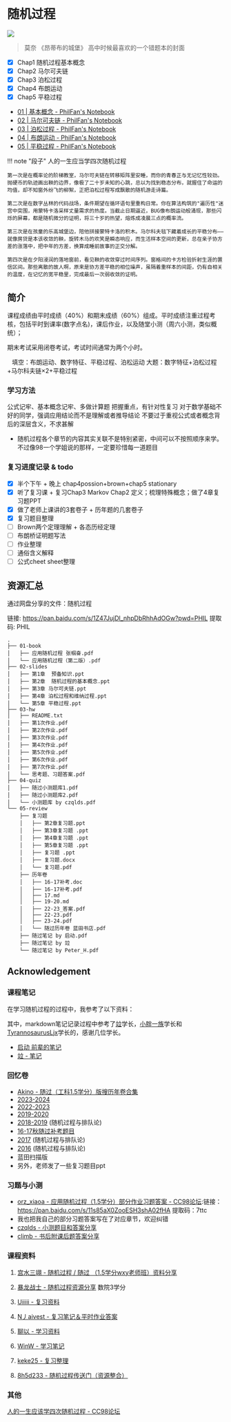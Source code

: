 # 随机过程

![](https://d33y0z4ooepzrm.cloudfront.net/images/964741a61d8044f9a864e5dfb860cbb2aa865e69/fullscreen/964741a61d8044f9a864e5dfb860cbb2aa865e69.jpg)
> 莫奈 《昂蒂布的城堡》 高中时候最喜欢的一个错题本的封面


- [x] Chap1 随机过程基本概念
- [x] Chap2 马尔可夫链
- [x] Chap3 泊松过程
- [x] Chap4 布朗运动
- [x] Chap5 平稳过程

- [01 | 基本概念 - PhilFan's Notebook](https://www.philfan.cn/Math/StochasticProcess/01-Concept.html)
- [02 | 马尔可夫链 - PhilFan's Notebook](https://www.philfan.cn/Math/StochasticProcess/02-Markov.html)
- [03 | 泊松过程 - PhilFan's Notebook](https://www.philfan.cn/Math/StochasticProcess/03-Possion.html)
- [04 | 布朗运动 - PhilFan's Notebook](https://www.philfan.cn/Math/StochasticProcess/04-Brown.html)
- [05 | 平稳过程 - PhilFan's Notebook](https://www.philfan.cn/Math/StochasticProcess/05-StationaryProcess.html)

!!! note "段子"
    人的一生应当学四次随机过程
    
    第一次是在概率论的阶梯教室，马尔可夫链在转移矩阵里安睡，而你的青春正与无记忆性较劲。抛硬币的轨迹画出鞅的边界，像极了二十岁未知的心跳，总以为找到稳态分布，就握住了命运的均值，却不知窗外纷飞的柳絮，正把泊松过程写成飘散的随机游走诗篇。

    第二次是在数字丛林的代码战场，条件期望在循环语句里重构日常。你在算法构筑的"遍历性"迷宫中突围，用蒙特卡洛采样丈量需求的热度。当截止日期逼近，BUG像布朗运动般涌现，那些闪烁的屏幕，都是随机微分的证明，将三十岁的热望，熔炼成凌晨三点的概率流。 

    第三次是在孩童的乐高城堡边，陪他拼接蒙特卡洛的积木。马尔科夫毯下藏着成长的平稳分布——就像房贷是本该收敛的鞅，旋转木马的欢笑是瞬态响应，而生活样本空间的更新，总在亲子协方差的涨落中，把中年的方差，换算成睡前故事的正交分解。

    第四次是在夕阳浸润的落地窗前，看见鞅的收敛穿过时间序列。窗格间的卡方检验折射生涯的置信区间。那些离散的故人啊，原来是协方差平稳的相位噪声，虽隔着重样本的间距，仍有自相关的温度，在记忆的宽平稳里，完成最后一次弱收敛的证明。

## 简介

课程成绩由平时成绩（40%）和期末成绩（60%）组成。平时成绩注重过程考核，包括平时到课率(数字点名)，课后作业，以及随堂小测（周六小测，类似概统）；

期末考试采用闭卷考试，考试时间通常为两个小时。

 
填空：布朗运动、数字特征、平稳过程、泊松运动
大题：数字特征+泊松过程+马尔科夫链×2+平稳过程

### 学习方法
公式记牢、基本概念记牢、多做计算题
把握重点，有针对性复习
对于数学基础不好的同学，强调应用结论而不是理解或者推导结论
不要过于重视公式或者概念背后的深层含义，不求甚解

- 随机过程各个章节的内容其实关联不是特别紧密，中间可以不按照顺序来学。
不过像98一个学姐说的那样，一定要珍惜每一道题目

### 复习进度记录 & todo

- [x] 半个下午 + 晚上 chap4possion+brown+chap5 stationary
- [x] 听了复习课 + 复习Chap3 Markov Chap2 定义；梳理特殊概念；做了4章复习题PPT
- [x] 做了老师上课讲的3套卷子 + 历年题的几套卷子
- [x] 复习题目整理
- [ ] Brown两个定理理解 + 各态历经定理
- [ ] 布朗桥证明题写法
- [ ] 作业整理
- [ ] 通俗含义解释
- [ ] 公式cheet sheet整理

## 资源汇总

通过网盘分享的文件：随机过程

链接: https://pan.baidu.com/s/1Z47JujDl_nhpDbRhhAdOGw?pwd=PHIL 提取码: PHIL


```
.
├── 01-book
│   ├── 应用随机过程 张帼奋.pdf
│   └── 应用随机过程（第二版）.pdf
├── 02-slides
│   ├── 第1章  预备知识.ppt
│   ├── 第2章  随机过程的基本概念.ppt
│   ├── 第3章 马尔可夫链.ppt
│   ├── 第4章 泊松过程和维纳过程.ppt
│   └── 第5章 平稳过程.ppt
├── 03-hw
│   ├── README.txt
│   ├── 第1次作业.pdf
│   ├── 第2次作业.pdf
│   ├── 第3次作业.pdf
│   ├── 第4次作业.pdf
│   ├── 第5次作业.pdf
│   ├── 第6次作业.pdf
│   ├── 第7次作业.pdf
│   └── 思考题、习题答案.pdf
├── 04-quiz
│   ├── 随过小测题库1.pdf
│   ├── 随过小测题库2.pdf
│   └── 小测题库 by czqlds.pdf
└── 05-review
    ├── 复习题
    │   ├── 第2章复习题.ppt
    │   ├── 第3章复习题 .ppt
    │   ├── 第4章复习题 .ppt
    │   ├── 第5章复习题 .ppt
    │   ├── 复习题 .ppt
    │   ├── 复习题.docx
    │   └── 复习题.pdf
    ├── 历年卷
    │   ├── 16-17补考.doc
    │   ├── 16-17补考.pdf
    │   ├── 17.md
    │   ├── 19-20.md
    │   ├── 22-23_答案.pdf
    │   ├── 22-23.pdf
    │   ├── 23-24.pdf
    │   └── 随过历年卷 蓝田书店.pdf
    ├── 随过笔记 by 启动.pdf
    ├── 随过笔记 by 竝
    └── 随过笔记 by Peter_H.pdf
```


## Acknowledgement


### 课程笔记
在学习随机过程的过程中，我参考了以下资料：

其中，markdown笔记记录过程中参考了[竝](https://www.cc98.org/topic/4929320)学长，[小胖一族](https://skillful-vest-b8d.notion.site/1-5-68ec83a57e504b79901e66a2b7e4e5ce)学长和[TyrannosaurusLjx](https://github.com/TyrannosaurusLjx/TyrannosaurusLjx.github.io/tree/main/docs/Notebook/Random-Process)学长的，感谢几位学长。

- [启动 前辈的笔记](https://file.cc98.org/v4-upload/d/2025/0602/55uqtm1w.pdf)
- [竝 - 笔记](https://www.cc98.org/topic/4929320)

### 回忆卷

- [Akino - 随过（工科1.5学分）版搜历年卷合集](https://www.cc98.org/topic/6198962)
- [2023-2024](https://www.cc98.org/topic/5930307)
- [2022-2023](https://www.cc98.org/topic/5643156)
- [2019-2020](https://www.cc98.org/topic/4958697)
- [2018-2019](https://www.cc98.org/topic/4855261) (随机过程与排队论)
- [16-17秋随过补考题目](https://file.cc98.org/v4-upload/d/2025/0528/2zeatkye.pdf)
- [2017](https://www.cc98.org/topic/4728993) (随机过程与排队论)
- [2016](https://www.cc98.org/topic/4641632) (随机过程与排队论)
- 蓝田扫描版
- 另外，老师发了一些复习题目ppt




### 习题与小测

- [orz_xiaoa - 应用随机过程（1.5学分）部分作业习题答案 - CC98论坛](https://www.cc98.org/topic/5358767):链接：https://pan.baidu.com/s/11s85aX0ZooESH3shA02fHA  提取码：7ttc
- 我也把我自己的部分习题答案写在了对应章节，欢迎纠错
- [czqlds - 小测题目和答案分享](https://www.cc98.org/topic/6191222)
- [climb - 书后附课后题答案分享](https://www.cc98.org/topic/5891251)


### 课程资料
1. [宫水三翊 - 随机过程 / 随过 （1.5学分wxy老师班）资料分享](https://www.cc98.org/topic/6121175)

2. [暴龙战士 - 随机过程资源分享](https://www.cc98.org/topic/5927145) 数院3学分

3. [Uiiiii - 复习资料](https://www.cc98.org/topic/5926769)

4. [N丿aivest - 复习笔记＆平时作业答案](https://www.cc98.org/topic/5642973)

5. [聊以 - 学习资料](https://www.cc98.org/topic/5643340)

6. [WinW - 学习笔记](https://www.cc98.org/topic/5720807)

7. [keke25 - 复习整理](https://www.cc98.org/topic/5355801)

8. [8h5d233 - 随机过程传送门（资源整合）](https://www.cc98.org/topic/5639264)


### 其他
[人的一生应该学四次随机过程 - CC98论坛](https://www.cc98.org/topic/6158605)
